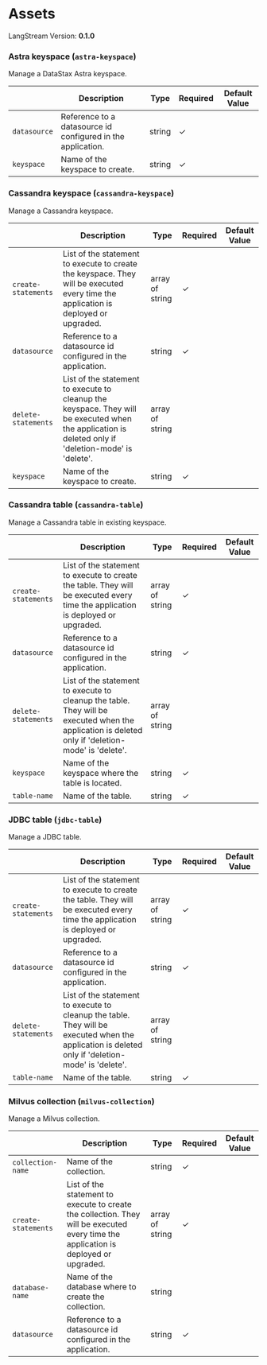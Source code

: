 # Assets

LangStream Version: **0.1.0**





### <a name="astra-keyspace"></a>Astra keyspace (`astra-keyspace`)

Manage a DataStax Astra keyspace.

|  | Description | Type | Required | Default Value |
| --- | --- | --- | --- | --- |
| `datasource` | Reference to a datasource id configured in the application. | string | ✓ |  |
| `keyspace` | Name of the keyspace to create. | string | ✓ |  |


### <a name="cassandra-keyspace"></a>Cassandra keyspace (`cassandra-keyspace`)

Manage a Cassandra keyspace.

|  | Description | Type | Required | Default Value |
| --- | --- | --- | --- | --- |
| `create-statements` | List of the statement to execute to create the keyspace. They will be executed every time the application is deployed or upgraded. | array of string | ✓ |  |
| `datasource` | Reference to a datasource id configured in the application. | string | ✓ |  |
| `delete-statements` | List of the statement to execute to cleanup the keyspace. They will be executed when the application is deleted only if 'deletion-mode' is 'delete'. | array of string |  |  |
| `keyspace` | Name of the keyspace to create. | string | ✓ |  |


### <a name="cassandra-table"></a>Cassandra table (`cassandra-table`)

Manage a Cassandra table in existing keyspace.

|  | Description | Type | Required | Default Value |
| --- | --- | --- | --- | --- |
| `create-statements` | List of the statement to execute to create the table. They will be executed every time the application is deployed or upgraded. | array of string | ✓ |  |
| `datasource` | Reference to a datasource id configured in the application. | string | ✓ |  |
| `delete-statements` | List of the statement to execute to cleanup the table. They will be executed when the application is deleted only if 'deletion-mode' is 'delete'. | array of string |  |  |
| `keyspace` | Name of the keyspace where the table is located. | string | ✓ |  |
| `table-name` | Name of the table. | string | ✓ |  |


### <a name="jdbc-table"></a>JDBC table (`jdbc-table`)

Manage a JDBC table.

|  | Description | Type | Required | Default Value |
| --- | --- | --- | --- | --- |
| `create-statements` | List of the statement to execute to create the table. They will be executed every time the application is deployed or upgraded. | array of string | ✓ |  |
| `datasource` | Reference to a datasource id configured in the application. | string | ✓ |  |
| `delete-statements` | List of the statement to execute to cleanup the table. They will be executed when the application is deleted only if 'deletion-mode' is 'delete'. | array of string |  |  |
| `table-name` | Name of the table. | string | ✓ |  |


### <a name="milvus-collection"></a>Milvus collection (`milvus-collection`)

Manage a Milvus collection.

|  | Description | Type | Required | Default Value |
| --- | --- | --- | --- | --- |
| `collection-name` | Name of the collection. | string | ✓ |  |
| `create-statements` | List of the statement to execute to create the collection. They will be executed every time the application is deployed or upgraded. | array of string | ✓ |  |
| `database-name` | Name of the database where to create the collection. | string |  |  |
| `datasource` | Reference to a datasource id configured in the application. | string | ✓ |  |


